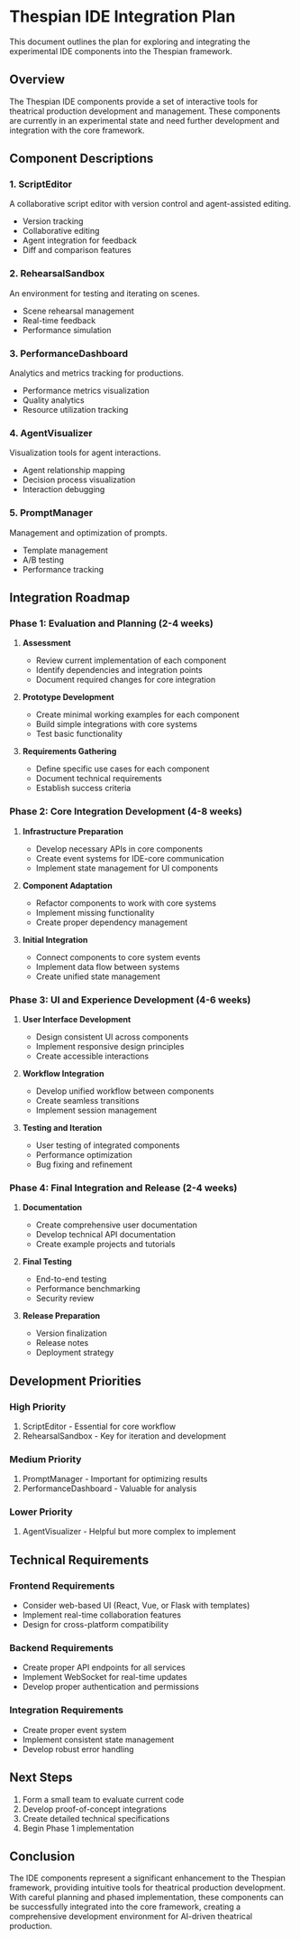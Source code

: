 # Thespian IDE Integration Plan

This document outlines the plan for exploring and integrating the experimental IDE components into the Thespian framework.

## Overview

The Thespian IDE components provide a set of interactive tools for theatrical production development and management. These components are currently in an experimental state and need further development and integration with the core framework.

## Component Descriptions

### 1. ScriptEditor
A collaborative script editor with version control and agent-assisted editing.
- Version tracking
- Collaborative editing
- Agent integration for feedback
- Diff and comparison features

### 2. RehearsalSandbox
An environment for testing and iterating on scenes.
- Scene rehearsal management
- Real-time feedback
- Performance simulation

### 3. PerformanceDashboard
Analytics and metrics tracking for productions.
- Performance metrics visualization
- Quality analytics
- Resource utilization tracking

### 4. AgentVisualizer
Visualization tools for agent interactions.
- Agent relationship mapping
- Decision process visualization
- Interaction debugging

### 5. PromptManager
Management and optimization of prompts.
- Template management
- A/B testing
- Performance tracking

## Integration Roadmap

### Phase 1: Evaluation and Planning (2-4 weeks)
1. **Assessment**
   - Review current implementation of each component
   - Identify dependencies and integration points
   - Document required changes for core integration

2. **Prototype Development**
   - Create minimal working examples for each component
   - Build simple integrations with core systems
   - Test basic functionality

3. **Requirements Gathering**
   - Define specific use cases for each component
   - Document technical requirements
   - Establish success criteria

### Phase 2: Core Integration Development (4-8 weeks)
1. **Infrastructure Preparation**
   - Develop necessary APIs in core components
   - Create event systems for IDE-core communication
   - Implement state management for UI components

2. **Component Adaptation**
   - Refactor components to work with core systems
   - Implement missing functionality
   - Create proper dependency management

3. **Initial Integration**
   - Connect components to core system events
   - Implement data flow between systems
   - Create unified state management

### Phase 3: UI and Experience Development (4-6 weeks)
1. **User Interface Development**
   - Design consistent UI across components
   - Implement responsive design principles
   - Create accessible interactions

2. **Workflow Integration**
   - Develop unified workflow between components
   - Create seamless transitions
   - Implement session management

3. **Testing and Iteration**
   - User testing of integrated components
   - Performance optimization
   - Bug fixing and refinement

### Phase 4: Final Integration and Release (2-4 weeks)
1. **Documentation**
   - Create comprehensive user documentation
   - Develop technical API documentation
   - Create example projects and tutorials

2. **Final Testing**
   - End-to-end testing
   - Performance benchmarking
   - Security review

3. **Release Preparation**
   - Version finalization
   - Release notes
   - Deployment strategy

## Development Priorities

### High Priority
1. ScriptEditor - Essential for core workflow
2. RehearsalSandbox - Key for iteration and development

### Medium Priority
1. PromptManager - Important for optimizing results
2. PerformanceDashboard - Valuable for analysis

### Lower Priority
1. AgentVisualizer - Helpful but more complex to implement

## Technical Requirements

### Frontend Requirements
- Consider web-based UI (React, Vue, or Flask with templates)
- Implement real-time collaboration features
- Design for cross-platform compatibility

### Backend Requirements
- Create proper API endpoints for all services
- Implement WebSocket for real-time updates
- Develop proper authentication and permissions

### Integration Requirements
- Create proper event system
- Implement consistent state management
- Develop robust error handling

## Next Steps

1. Form a small team to evaluate current code
2. Develop proof-of-concept integrations
3. Create detailed technical specifications
4. Begin Phase 1 implementation

## Conclusion

The IDE components represent a significant enhancement to the Thespian framework, providing intuitive tools for theatrical production development. With careful planning and phased implementation, these components can be successfully integrated into the core framework, creating a comprehensive development environment for AI-driven theatrical production.
